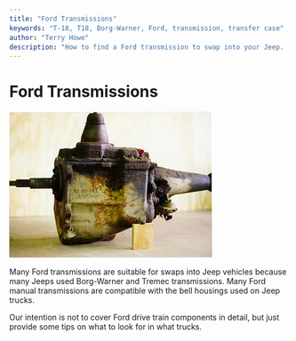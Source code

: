 ```yaml
---
title: "Ford Transmissions"
keywords: "T-18, T18, Borg-Warner, Ford, transmission, transfer case"
author: "Terry Howe"
description: "How to find a Ford transmission to swap into your Jeep.  Ford trucks are plentiful and many use heavy duty drive train components suitable for swaps into Jeep trucks."
---
```

# Ford Transmissions

![Unconverted 2WD Ford T-18](../../../img/transmission/upgrades/fordt18/ford2wdt18.jpg "Unconverted 2WD Ford T-18")

Many Ford transmissions are suitable for swaps into Jeep vehicles because many Jeeps used Borg-Warner and Tremec transmissions. Many Ford manual transmissions are compatible with the bell housings used on Jeep trucks.

Our intention is not to cover Ford drive train components in detail, but just provide some tips on what to look for in what trucks.